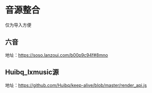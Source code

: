 # 音源整合
仅为导入方便

## 六音
地址：https://soso.lanzouj.com/b00p9c94f#8mno

## Huibq_lxmusic源
地址：https://github.com/Huibq/keep-alive/blob/master/render_api.js
